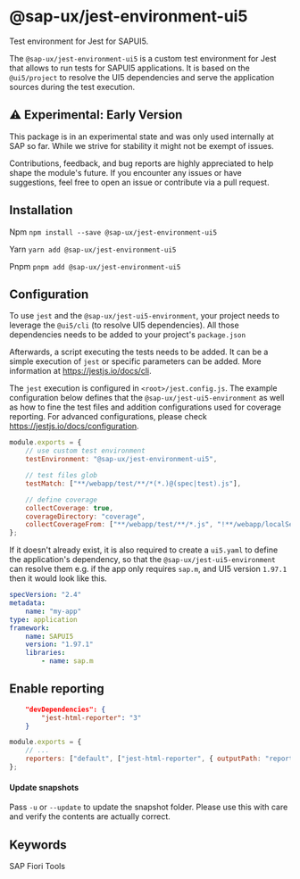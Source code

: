 # @sap-ux/jest-environment-ui5

Test environment for Jest for SAPUI5.

The `@sap-ux/jest-environment-ui5` is a custom test environment for Jest that allows to run tests for SAPUI5 applications. 
It is based on the `@ui5/project` to resolve the UI5 dependencies and serve the application sources during the test execution.

## ⚠️ Experimental: Early Version
This package is in an experimental state and was only used internally at SAP so far. 
While we strive for stability it might not be exempt of issues.

Contributions, feedback, and bug reports are highly appreciated to help shape the module's future.
If you encounter any issues or have suggestions, feel free to open an issue or contribute via a pull request.

## Installation
Npm
`npm install --save @sap-ux/jest-environment-ui5`

Yarn
`yarn add @sap-ux/jest-environment-ui5`

Pnpm
`pnpm add @sap-ux/jest-environment-ui5`

## Configuration
To use `jest` and the `@sap-ux/jest-ui5-environment`, your project needs to leverage the `@ui5/cli` (to resolve UI5 dependencies). 
All those dependencies needs to be added to your project's `package.json`

Afterwards, a script executing the tests needs to be added. It can be a simple execution of `jest` or specific parameters can be added. More information at https://jestjs.io/docs/cli.

The `jest` execution is configured in `<root>/jest.config.js`. The example configuration below defines that the `@sap-ux/jest-ui5-environment` as well as how to fine the test files and addition configurations used for coverage reporting. For advanced configurations, please check https://jestjs.io/docs/configuration.

```javascript
module.exports = {
    // use custom test environment
    testEnvironment: "@sap-ux/jest-environment-ui5",

    // test files glob
    testMatch: ["**/webapp/test/**/*(*.)@(spec|test).js"],

    // define coverage
    collectCoverage: true,
    coverageDirectory: "coverage",
    collectCoverageFrom: ["**/webapp/test/**/*.js", "!**/webapp/localService/**", "!**/webapp/test/**"]
};
```

If it doesn't already exist, it is also required to create a `ui5.yaml` to define the application's dependency, so that the `@sap-ux/jest-ui5-environment` can resolve them e.g. if the app only requires `sap.m`, and UI5 version `1.97.1` then it would look like this.

```yaml
specVersion: "2.4"
metadata:
    name: "my-app"
type: application
framework:
    name: SAPUI5
    version: "1.97.1"
    libraries:
        - name: sap.m
```

## Enable reporting
```json
    "devDependencies": {
        "jest-html-reporter": "3"
    }
```

```javascript
module.exports = {
    // ...
    reporters: ["default", ["jest-html-reporter", { outputPath: "reports/jest-result.html" }]]
};
```

#### Update snapshots

Pass `-u` or `--update` to update the snapshot folder. Please use this with care and verify the contents are actually correct.

## Keywords
SAP Fiori Tools
